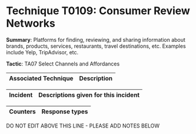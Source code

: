 # Technique T0109: Consumer Review Networks

**Summary**: Platforms for finding, reviewing, and sharing information about brands, products, services, restaurants, travel destinations, etc. Examples include Yelp, TripAdvisor, etc.

**Tactic**: TA07 Select Channels and Affordances 


| Associated Technique | Description |
| --------- | ------------------------- |



| Incident | Descriptions given for this incident |
| -------- | -------------------- |



| Counters | Response types |
| -------- | -------------- |


DO NOT EDIT ABOVE THIS LINE - PLEASE ADD NOTES BELOW